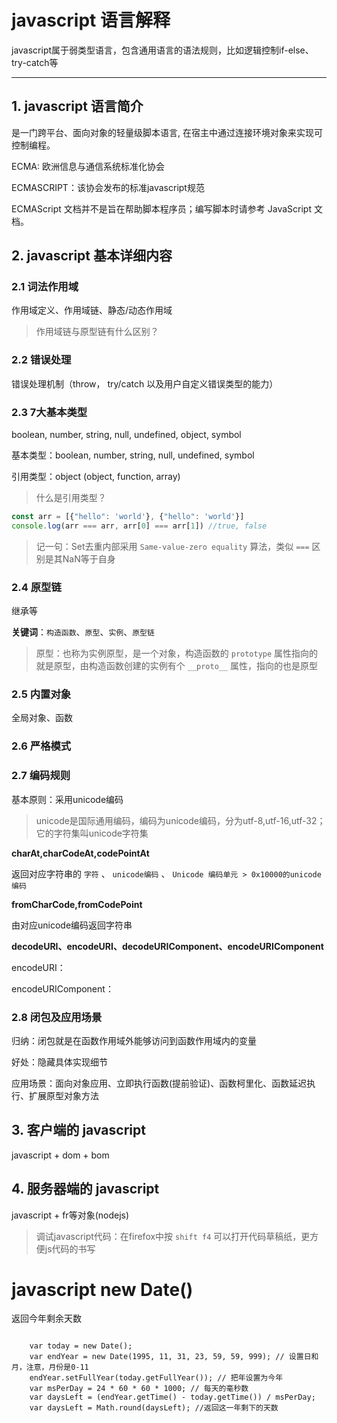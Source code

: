 # javascript 语言解释

javascript属于弱类型语言，包含通用语言的语法规则，比如逻辑控制if-else、try-catch等

****

## 1. javascript 语言简介

是一门跨平台、面向对象的轻量级脚本语言, 在宿主中通过连接环境对象来实现可控制编程。

ECMA: 欧洲信息与通信系统标准化协会

ECMASCRIPT：该协会发布的标准javascript规范

ECMAScript 文档并不是旨在帮助脚本程序员；编写脚本时请参考  JavaScript 文档。

## 2. javascript 基本详细内容

### 2.1 词法作用域

作用域定义、作用域链、静态/动态作用域

> 作用域链与原型链有什么区别？

### 2.2 错误处理

错误处理机制（throw， try/catch 以及用户自定义错误类型的能力）

### 2.3 7大基本类型

boolean, number, string, null, undefined, object, symbol

基本类型：boolean, number, string, null, undefined, symbol

引用类型：object (object, function, array)

> 什么是引用类型？

```javascript
const arr = [{"hello": 'world'}, {"hello": 'world'}]
console.log(arr === arr, arr[0] === arr[1]) //true, false
```

> 记一句：Set去重内部采用 `Same-value-zero equality` 算法，类似 `===` 区别是其NaN等于自身

### 2.4 原型链

继承等

**关键词**：`构造函数`、`原型`、`实例`、`原型链`

> 原型：也称为实例原型，是一个对象，构造函数的 `prototype` 属性指向的就是原型，由构造函数创建的实例有个 `__proto__` 属性，指向的也是原型

### 2.5 内置对象

全局对象、函数

### 2.6 严格模式

### 2.7 编码规则

基本原则：采用unicode编码

> unicode是国际通用编码，编码为unicode编码，分为utf-8,utf-16,utf-32；它的字符集叫unicode字符集

**charAt,charCodeAt,codePointAt**

返回对应字符串的 `字符` 、 `unicode编码` 、 `Unicode 编码单元 > 0x10000的unicode编码`

**fromCharCode,fromCodePoint**

由对应unicode编码返回字符串

**decodeURI、encodeURI、decodeURIComponent、encodeURIComponent**

encodeURI：

encodeURIComponent：

### 2.8 闭包及应用场景

归纳：闭包就是在函数作用域外能够访问到函数作用域内的变量

好处：隐藏具体实现细节

应用场景：面向对象应用、立即执行函数(提前验证)、函数柯里化、函数延迟执行、扩展原型对象方法

## 3. 客户端的 javascript

javascript + dom + bom

## 4. 服务器端的 javascript

javascript + fr等对象(nodejs)

> 调试javascript代码：在firefox中按 `shift f4` 可以打开代码草稿纸，更方便js代码的书写


# javascript new Date()

返回今年剩余天数

```

	var today = new Date();
	var endYear = new Date(1995, 11, 31, 23, 59, 59, 999); // 设置日和月，注意，月份是0-11
	endYear.setFullYear(today.getFullYear()); // 把年设置为今年
	var msPerDay = 24 * 60 * 60 * 1000; // 每天的毫秒数
	var daysLeft = (endYear.getTime() - today.getTime()) / msPerDay;
	var daysLeft = Math.round(daysLeft); //返回这一年剩下的天数

```

